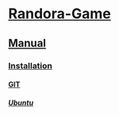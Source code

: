 # [Randora-Game](/README.md)

## [Manual](/manual/README.md)

### [Installation](/manual/installation/README.md)

#### [GIT](/manual/installation/dub/README.md)

##### [Ubuntu](/manual/installation/dub/ubuntu/README.md)
